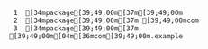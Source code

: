      1	[34mpackage[39;49;00m[37m[39;49;00m
     2	[34mpackage[39;49;00m[37m [39;49;00mcom
     3	[34mpackage[39;49;00m[37m [39;49;00m[04m[36mcom[39;49;00m.example
